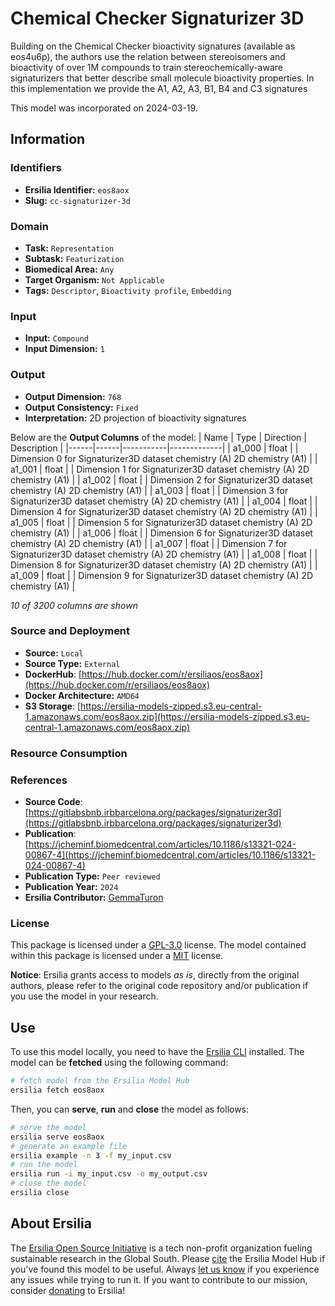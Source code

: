 # Chemical Checker Signaturizer 3D

Building on the Chemical Checker bioactivity signatures (available as eos4u6p), the authors use the relation between stereoisomers and bioactivity of over 1M compounds to train stereochemically-aware signaturizers that better describe small molecule bioactivity properties. In this implementation we provide the A1, A2, A3, B1, B4 and C3 signatures

This model was incorporated on 2024-03-19.

## Information
### Identifiers
- **Ersilia Identifier:** `eos8aox`
- **Slug:** `cc-signaturizer-3d`

### Domain
- **Task:** `Representation`
- **Subtask:** `Featurization`
- **Biomedical Area:** `Any`
- **Target Organism:** `Not Applicable`
- **Tags:** `Descriptor`, `Bioactivity profile`, `Embedding`

### Input
- **Input:** `Compound`
- **Input Dimension:** `1`

### Output
- **Output Dimension:** `768`
- **Output Consistency:** `Fixed`
- **Interpretation:** 2D projection of bioactivity signatures

Below are the **Output Columns** of the model:
| Name | Type | Direction | Description |
|------|------|-----------|-------------|
| a1_000 | float |  | Dimension 0 for Signaturizer3D dataset chemistry (A) 2D chemistry (A1) |
| a1_001 | float |  | Dimension 1 for Signaturizer3D dataset chemistry (A) 2D chemistry (A1) |
| a1_002 | float |  | Dimension 2 for Signaturizer3D dataset chemistry (A) 2D chemistry (A1) |
| a1_003 | float |  | Dimension 3 for Signaturizer3D dataset chemistry (A) 2D chemistry (A1) |
| a1_004 | float |  | Dimension 4 for Signaturizer3D dataset chemistry (A) 2D chemistry (A1) |
| a1_005 | float |  | Dimension 5 for Signaturizer3D dataset chemistry (A) 2D chemistry (A1) |
| a1_006 | float |  | Dimension 6 for Signaturizer3D dataset chemistry (A) 2D chemistry (A1) |
| a1_007 | float |  | Dimension 7 for Signaturizer3D dataset chemistry (A) 2D chemistry (A1) |
| a1_008 | float |  | Dimension 8 for Signaturizer3D dataset chemistry (A) 2D chemistry (A1) |
| a1_009 | float |  | Dimension 9 for Signaturizer3D dataset chemistry (A) 2D chemistry (A1) |

_10 of 3200 columns are shown_
### Source and Deployment
- **Source:** `Local`
- **Source Type:** `External`
- **DockerHub**: [https://hub.docker.com/r/ersiliaos/eos8aox](https://hub.docker.com/r/ersiliaos/eos8aox)
- **Docker Architecture:** `AMD64`
- **S3 Storage**: [https://ersilia-models-zipped.s3.eu-central-1.amazonaws.com/eos8aox.zip](https://ersilia-models-zipped.s3.eu-central-1.amazonaws.com/eos8aox.zip)

### Resource Consumption


### References
- **Source Code**: [https://gitlabsbnb.irbbarcelona.org/packages/signaturizer3d](https://gitlabsbnb.irbbarcelona.org/packages/signaturizer3d)
- **Publication**: [https://jcheminf.biomedcentral.com/articles/10.1186/s13321-024-00867-4](https://jcheminf.biomedcentral.com/articles/10.1186/s13321-024-00867-4)
- **Publication Type:** `Peer reviewed`
- **Publication Year:** `2024`
- **Ersilia Contributor:** [GemmaTuron](https://github.com/GemmaTuron)

### License
This package is licensed under a [GPL-3.0](https://github.com/ersilia-os/ersilia/blob/master/LICENSE) license. The model contained within this package is licensed under a [MIT](LICENSE) license.

**Notice**: Ersilia grants access to models _as is_, directly from the original authors, please refer to the original code repository and/or publication if you use the model in your research.


## Use
To use this model locally, you need to have the [Ersilia CLI](https://github.com/ersilia-os/ersilia) installed.
The model can be **fetched** using the following command:
```bash
# fetch model from the Ersilia Model Hub
ersilia fetch eos8aox
```
Then, you can **serve**, **run** and **close** the model as follows:
```bash
# serve the model
ersilia serve eos8aox
# generate an example file
ersilia example -n 3 -f my_input.csv
# run the model
ersilia run -i my_input.csv -o my_output.csv
# close the model
ersilia close
```

## About Ersilia
The [Ersilia Open Source Initiative](https://ersilia.io) is a tech non-profit organization fueling sustainable research in the Global South.
Please [cite](https://github.com/ersilia-os/ersilia/blob/master/CITATION.cff) the Ersilia Model Hub if you've found this model to be useful. Always [let us know](https://github.com/ersilia-os/ersilia/issues) if you experience any issues while trying to run it.
If you want to contribute to our mission, consider [donating](https://www.ersilia.io/donate) to Ersilia!
